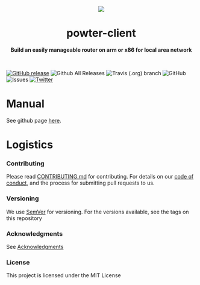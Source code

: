 <p align="center">
  <img src="https://www.lucidchart.com/publicSegments/view/f420511c-7432-461f-acef-bd541bc9d6a3/image.png">
</p>

<h1 align="center"> powter-client </h1>
<p align="center">
  <b >Build an easily manageable router on arm or x86 for local area network</b>
</p>
<br>

[![GitHub release](https://img.shields.io/github/release/hilanderas/powter-client.svg)](https://github.com/hilanderas/powter-client/releases)
![Github All Releases](https://img.shields.io/github/downloads/hilanderas/powter-client/total.svg)
![Travis (.org) branch](https://img.shields.io/travis/hilanderas/powter-client.svg)
![GitHub](https://img.shields.io/github/license/hilanderas/powter-client.svg)
![Issues](https://img.shields.io/github/issues/hilanderas/powter-client.svg)
[![Twitter](https://img.shields.io/twitter/url/https/github.com/hilanderas/powter-client.svg?style=social)](https://twitter.com/intent/tweet?text=Wow:&url=https%3A%2F%2Fgithub.com%2Fhilanderas%2Fpowter-client)


# Manual
See github page [here](https://hilanderas.github.io/powter-client).

# Logistics

### Contributing

Please read [CONTRIBUTING.md](https://hilanderas.github.io/powter-client/en/contribution/CONTRIBUTE.html) for contributing.
For details on our [code of conduct](https://github.com/hilanderas/powter-client/blob/master/.github/CODE_OF_CONDUCT.md), and the process for submitting pull requests to us.

### Versioning

We use [SemVer](http://semver.org/) for versioning. For the versions available, see the tags on this repository

### Acknowledgments

See [Acknowledgments](https://github.com/hilanderas/powter-client/blob/master/.github/AKNOWLEDGEMENTS.md) 


### License 

This project is licensed under the MIT License
